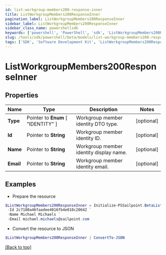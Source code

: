 ```yaml
---
id: list-workgroup-members200-response-inner
title: ListWorkgroupMembers200ResponseInner
pagination_label: ListWorkgroupMembers200ResponseInner
sidebar_label: ListWorkgroupMembers200ResponseInner
sidebar_class_name: powershellsdk
keywords: ['powershell', 'PowerShell', 'sdk', 'ListWorkgroupMembers200ResponseInner'] 
slug: /tools/sdk/powershell/beta/models/list-workgroup-members200-response-inner
tags: ['SDK', 'Software Development Kit', 'ListWorkgroupMembers200ResponseInner']
---
```



# ListWorkgroupMembers200ResponseInner

## Properties

Name | Type | Description | Notes
------------ | ------------- | ------------- | -------------
**Type** |  Pointer to  **Enum** [  "IDENTITY" ] | Workgroup member identity DTO type. | [optional] 
**Id** |  Pointer to **String** | Workgroup member identity ID. | [optional] 
**Name** |  Pointer to **String** | Workgroup member identity display name. | [optional] 
**Email** |  Pointer to **String** | Workgroup member identity email. | [optional] 

## Examples

- Prepare the resource
```powershell
$ListWorkgroupMembers200ResponseInner = Initialize-PSSailpoint.BetaListWorkgroupMembers200ResponseInner  -Type IDENTITY `
 -Id 2c7180a46faadee4016fb4e018c20642 `
 -Name Michael Michaels `
 -Email michael.michaels@sailpoint.com
```

- Convert the resource to JSON
```powershell
$ListWorkgroupMembers200ResponseInner | ConvertTo-JSON
```


[[Back to top]](#) 

